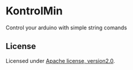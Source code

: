 # KontrolMin
Control your arduino with simple string comands

## License

Licensed under [Apache license, version2.0](LICENSE).
